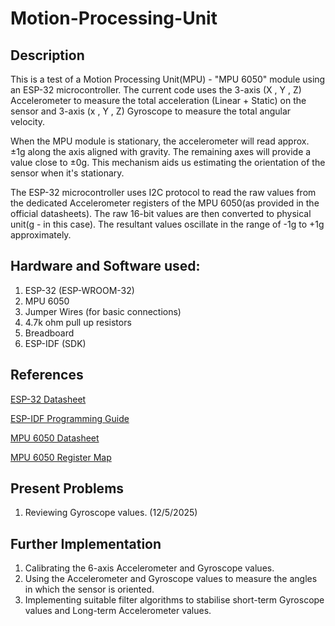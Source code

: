 # Motion-Processing-Unit

## Description

This is a test of a Motion Processing Unit(MPU) - "MPU 6050" module using an ESP-32 microcontroller.
The current code uses the 3-axis (X , Y , Z) Accelerometer to measure the total acceleration (Linear + Static) on the sensor and 3-axis (x , Y , Z) Gyroscope to measure the total angular velocity.

When the MPU module is stationary, the accelerometer will read approx. ±1g along the axis aligned with gravity. The remaining axes will provide a value close to ±0g. This mechanism aids us estimating the orientation of the sensor when it's stationary.

The ESP-32 microcontroller uses I2C protocol to read the raw values from the dedicated Accelerometer registers of the MPU 6050(as provided in the official datasheets). The raw 16-bit values are then converted to physical unit(g - in this case). The resultant values oscillate in the range of -1g to +1g approximately.

## Hardware and Software used:

1. ESP-32 (ESP-WROOM-32)
2. MPU 6050
3. Jumper Wires (for basic connections)
4. 4.7k ohm pull up resistors
5. Breadboard
6. ESP-IDF (SDK)

## References

[ESP-32 Datasheet](https://www.espressif.com/sites/default/files/documentation/esp32_datasheet_en.pdf)

[ESP-IDF Programming Guide](https://docs.espressif.com/projects/esp-idf/en/latest/esp32/index.html)

[MPU 6050 Datasheet](https://invensense.tdk.com/wp-content/uploads/2015/02/MPU-6000-Datasheet1.pdf)

[MPU 6050 Register Map](https://invensense.tdk.com/wp-content/uploads/2015/02/MPU-6000-Register-Map1.pdf)

## Present Problems

1. Reviewing Gyroscope values. (12/5/2025)

## Further Implementation

1. Calibrating the 6-axis Accelerometer and Gyroscope values.
2. Using the Accelerometer and Gyroscope values to measure the angles in which the sensor is oriented.
3. Implementing suitable filter algorithms to stabilise short-term Gyroscope values and Long-term Accelerometer values.

